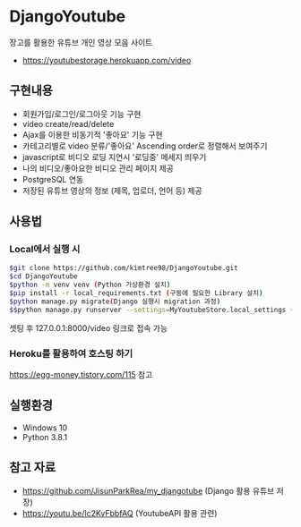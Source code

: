 # DjangoYoutube
장고를 활용한 유튜브 개인 영상 모음 사이트

* https://youtubestorage.herokuapp.com/video

## 구현내용

  - 회원가입/로그인/로그아웃 기능 구현
  - video create/read/delete
  - Ajax를 이용한 비동기적 '좋아요' 기능 구현
  - 카테고리별로 video 분류/'좋아요' Ascending order로 정렬해서 보여주기
  - javascript로 비디오 로딩 지연시 '로딩중' 메세지 띄우기
  - 나의 비디오/좋아요한 비디오 관리 페이지 제공
  - PostgreSQL 연동
  - 저장된 유튜브 영상의 정보 (제목, 업로더, 언어 등) 제공


## 사용법

### Local에서 실행 시
```sh
$git clone https://github.com/kimtree98/DjangoYoutube.git
$cd DjangoYoutube
$python -m venv venv (Python 가상환경 설치)
$pip install -r local_requirements.txt (구동에 필요한 Library 설치)
$python manage.py migrate(Django 실행시 migration 과정)
$$python manage.py runserver --settings=MyYoutubeStore.local_settings (Local Setting 파일로 서버 구동)
```

셋팅 후 127.0.0.1:8000/video 링크로 접속 가능

### Heroku를 활용하여 호스팅 하기

https://egg-money.tistory.com/115 참고

## 실행환경
* Windows 10
* Python 3.8.1

## 참고 자료
* https://github.com/JisunParkRea/my_djangotube (Django 활용 유튜브 저장)
* https://youtu.be/lc2KvFbbfAQ (YoutubeAPI 활용 관련)





